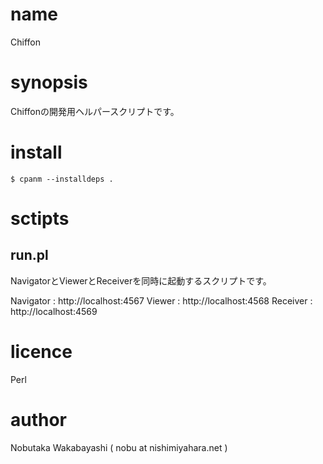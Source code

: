 # name
Chiffon

# synopsis
Chiffonの開発用ヘルパースクリプトです。

# install

    $ cpanm --installdeps .

# sctipts
## run.pl
NavigatorとViewerとReceiverを同時に起動するスクリプトです。

Navigator : http://localhost:4567
Viewer    : http://localhost:4568
Receiver  : http://localhost:4569

# licence
Perl

# author
Nobutaka Wakabayashi ( nobu at nishimiyahara.net )

